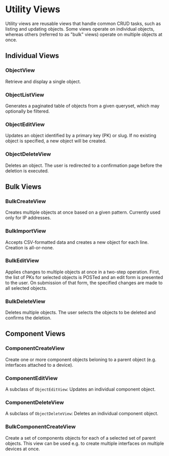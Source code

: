 # Utility Views

Utility views are reusable views that handle common CRUD tasks, such as listing and updating objects. Some views operate on individual objects, whereas others (referred to as "bulk" views) operate on multiple objects at once.

## Individual Views

### ObjectView

Retrieve and display a single object.

### ObjectListView

Generates a paginated table of objects from a given queryset, which may optionally be filtered.

### ObjectEditView

Updates an object identified by a primary key (PK) or slug. If no existing object is specified, a new object will be created.

### ObjectDeleteView

Deletes an object. The user is redirected to a confirmation page before the deletion is executed.

## Bulk Views

### BulkCreateView

Creates multiple objects at once based on a given pattern. Currently used only for IP addresses.

### BulkImportView

Accepts CSV-formatted data and creates a new object for each line. Creation is all-or-none.

### BulkEditView

Applies changes to multiple objects at once in a two-step operation. First, the list of PKs for selected objects is POSTed and an edit form is presented to the user. On submission of that form, the specified changes are made to all selected objects.

### BulkDeleteView

Deletes multiple objects. The user selects the objects to be deleted and confirms the deletion.

## Component Views

### ComponentCreateView

Create one or more component objects beloning to a parent object (e.g. interfaces attached to a device).

### ComponentEditView

A subclass of `ObjectEditView`: Updates an individual component object.

### ComponentDeleteView

A subclass of `ObjectDeleteView`: Deletes an individual component object.

### BulkComponentCreateView

Create a set of components objects for each of a selected set of parent objects. This view can be used e.g. to create multiple interfaces on multiple devices at once.
